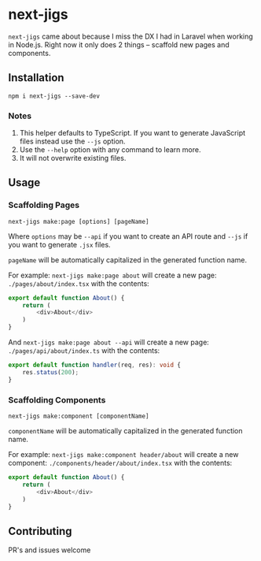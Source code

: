 # next-jigs

`next-jigs` came about because I miss the DX I had in Laravel when working in Node.js. Right now it only does 2 things – scaffold new pages and components.

## Installation

`npm i next-jigs --save-dev`

### Notes

1. This helper defaults to TypeScript. If you want to generate JavaScript files instead use the `--js` option.
2. Use the `--help` option with any command to learn more.
3. It will not overwrite existing files.

## Usage

### Scaffolding Pages
`next-jigs make:page [options] [pageName]`

Where `options` may be `--api` if you want to create an API route and `--js` if you want to generate `.jsx` files.

`pageName` will be automatically capitalized in the generated function name. 

For example: `next-jigs make:page about` will create a new page: `./pages/about/index.tsx` with the contents:

```typescript
export default function About() {
    return (
        <div>About</div>
    )
}
```

And `next-jigs make:page about --api` will create a new page: `./pages/api/about/index.ts` with the contents:

```typescript
export default function handler(req, res): void {
    res.status(200);
}
```

### Scaffolding Components

`next-jigs make:component [componentName]`

`componentName` will be automatically capitalized in the generated function name.

For example: `next-jigs make:component header/about` will create a new component: `./components/header/about/index.tsx` with the contents:

```typescript
export default function About() {
    return (
        <div>About</div>
    )
}
```

## Contributing

PR's and issues welcome